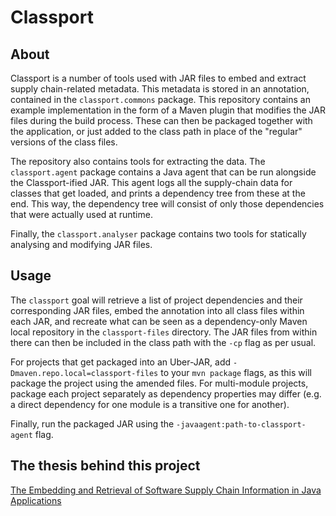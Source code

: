 # Classport

## About

Classport is a number of tools used with JAR files to embed and extract supply chain-related metadata.
This metadata is stored in an annotation, contained in the `classport.commons` package. This
repository contains an example implementation in the form of a Maven plugin that
modifies the JAR files during the build process. These can then be packaged
together with the application, or just added to the class path in place of the
"regular" versions of the class files.

The repository also contains tools for extracting the data. The `classport.agent`
package contains a Java agent that can be run alongside the Classport-ified JAR.
This agent logs all the supply-chain data for classes that get loaded,
and prints a dependency tree from these at the end. This way, the dependency tree
will consist of only those dependencies that were actually used at runtime.

Finally, the `classport.analyser` package contains two tools for statically analysing
and modifying JAR files.

## Usage

The `classport` goal will retrieve a list of project dependencies and their
corresponding JAR files, embed the annotation into all class files within each
JAR, and recreate what can be seen as a dependency-only Maven local repository
in the `classport-files` directory. The JAR files from within there can then be
included in the class path with the `-cp` flag as per usual.

For projects that get packaged into an Uber-JAR, add `-Dmaven.repo.local=classport-files`
to your `mvn package` flags, as this will package the project using the amended files.
For multi-module projects, package each project separately as dependency properties
may differ (e.g. a direct dependency for one module is a transitive one for another).

Finally, run the packaged JAR using the `-javaagent:path-to-classport-agent` flag.

## The thesis behind this project

[The Embedding and Retrieval of Software Supply Chain Information in Java Applications](https://kth.diva-portal.org/smash/record.jsf?dswid=7855&pid=diva2%3A1905606&c=1&searchType=SIMPLE&language=en&query=The+Embedding+and+Retrieval+of+Software+Supply+Chain+Information+in+Java+Applications&af=%5B%5D&aq=%5B%5B%5D%5D&aq2=%5B%5B%5D%5D&aqe=%5B%5D&noOfRows=50&sortOrder=author_sort_asc&sortOrder2=title_sort_asc&onlyFullText=false&sf=all)
